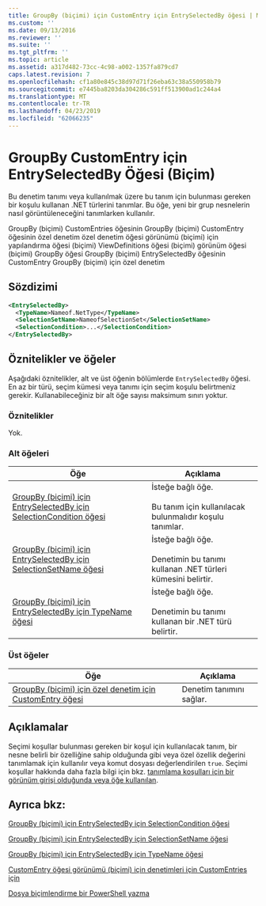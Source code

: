```yaml
---
title: GroupBy (biçimi) için CustomEntry için EntrySelectedBy öğesi | Microsoft Docs
ms.custom: ''
ms.date: 09/13/2016
ms.reviewer: ''
ms.suite: ''
ms.tgt_pltfrm: ''
ms.topic: article
ms.assetid: a317d482-73cc-4c98-a002-1357fa879cd7
caps.latest.revision: 7
ms.openlocfilehash: cf1a80e845c38d97d71f26eba63c38a550958b79
ms.sourcegitcommit: e7445ba8203da304286c591ff513900ad1c244a4
ms.translationtype: MT
ms.contentlocale: tr-TR
ms.lasthandoff: 04/23/2019
ms.locfileid: "62066235"
---
```

# <a name="entryselectedby-element-for-customentry-for-groupby-format"></a>GroupBy CustomEntry için EntrySelectedBy Öğesi (Biçim)

Bu denetim tanımı veya kullanılmak üzere bu tanım için bulunması gereken bir koşulu kullanan .NET türlerini tanımlar. Bu öğe, yeni bir grup nesnelerin nasıl görüntüleneceğini tanımlarken kullanılır.

GroupBy (biçimi) CustomEntries öğesinin GroupBy (biçimi) CustomEntry öğesinin özel denetim özel denetim öğesi görünümü (biçimi) için yapılandırma öğesi (biçimi) ViewDefinitions öğesi (biçimi) görünüm öğesi (biçimi) GroupBy öğesi GroupBy (biçimi) EntrySelectedBy öğesinin CustomEntry GroupBy (biçimi) için özel denetim

## <a name="syntax"></a>Sözdizimi

```xml
<EntrySelectedBy>
  <TypeName>Nameof.NetType</TypeName>
  <SelectionSetName>NameofSelectionSet</SelectionSetName>
  <SelectionCondition>...</SelectionCondition>
</EntrySelectedBy>
```

## <a name="attributes-and-elements"></a>Öznitelikler ve öğeler

Aşağıdaki öznitelikler, alt ve üst öğenin bölümlerde `EntrySelectedBy` öğesi. En az bir türü, seçim kümesi veya tanımı için seçim koşulu belirtmeniz gerekir. Kullanabileceğiniz bir alt öğe sayısı maksimum sınırı yoktur.

### <a name="attributes"></a>Öznitelikler

Yok.

### <a name="child-elements"></a>Alt öğeleri

|Öğe|Açıklama|
|-------------|-----------------|
|[GroupBy (biçimi) için EntrySelectedBy için SelectionCondition öğesi](./selectioncondition-element-for-entryselectedby-for-groupby-format.md)|İsteğe bağlı öğe.<br /><br /> Bu tanım için kullanılacak bulunmalıdır koşulu tanımlar.|
|[GroupBy (biçimi) için EntrySelectedBy için SelectionSetName öğesi](./selectionsetname-element-for-entryselectedby-for-groupby-format.md)|İsteğe bağlı öğe.<br /><br /> Denetimin bu tanımı kullanan .NET türleri kümesini belirtir.|
|[GroupBy (biçimi) için EntrySelectedBy için TypeName öğesi](./typename-element-for-entryselectedby-for-groupby-format.md)|İsteğe bağlı öğe.<br /><br /> Denetimin bu tanımı kullanan bir .NET türü belirtir.|

### <a name="parent-elements"></a>Üst öğeler

|Öğe|Açıklama|
|-------------|-----------------|
|[GroupBy (biçimi) için özel denetim için CustomEntry öğesi](./customentry-element-for-customcontrol-for-groupby-format.md)|Denetim tanımını sağlar.|

## <a name="remarks"></a>Açıklamalar

Seçimi koşullar bulunması gereken bir koşul için kullanılacak tanım, bir nesne belirli bir özelliğine sahip olduğunda gibi veya özel özellik değerini tanımlamak için kullanılır veya komut dosyası değerlendirilen `true`. Seçimi koşullar hakkında daha fazla bilgi için bkz. [tanımlama koşulları için bir görünüm girişi olduğunda veya öğe kullanılan](./defining-conditions-for-displaying-data.md).

## <a name="see-also"></a>Ayrıca bkz:

[GroupBy (biçimi) için EntrySelectedBy için SelectionCondition öğesi](./selectioncondition-element-for-entryselectedby-for-groupby-format.md)

[GroupBy (biçimi) için EntrySelectedBy için SelectionSetName öğesi](./selectionsetname-element-for-entryselectedby-for-groupby-format.md)

[GroupBy (biçimi) için EntrySelectedBy için TypeName öğesi](./typename-element-for-entryselectedby-for-groupby-format.md)

[CustomEntry öğesi görünümü (biçimi) için denetimleri için CustomEntries için](./customentry-element-for-customentries-for-controls-for-view-format.md)

[Dosya biçimlendirme bir PowerShell yazma](./writing-a-powershell-formatting-file.md)
